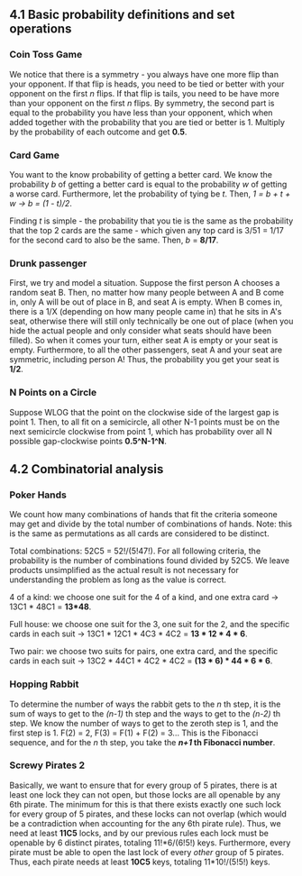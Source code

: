 ## 4.1 Basic probability definitions and set operations

### Coin Toss Game

We notice that there is a symmetry - you always have one more flip than your opponent. If that flip is heads, you need to be tied or better with your opponent on the first *n* flips. If that flip is tails, you need to be have more than your opponent on the first *n* flips. By symmetry, the second part is equal to the probability you have less than your opponent, which when added together with the probability that you are tied or better is 1. Multiply by the probability of each outcome and get **0.5**.

### Card Game

You want to the know probability of getting a better card. We know the probability *b* of getting a better card is equal to the probability *w* of getting a worse card. Furthermore, let the probability of tying be *t*. Then, *1 = b + t + w -> b = (1 - t)/2*. 

Finding *t* is simple - the probability that you tie is the same as the probability that the top 2 cards are the same - which given any top card is 3/51 = 1/17 for the second card to also be the same. Then, *b* = **8/17**.

### Drunk passenger

First, we try and model a situation. Suppose the first person A chooses a random seat B. Then, no matter how many people between A and B come in, only A will be out of place in B, and seat A is empty. When B comes in, there is a 1/X (depending on how many people came in) that he sits in A's seat, otherwise there will still only technically be one out of place (when you hide the actual people and only consider what seats should have been filled). So when it comes your turn, either seat A is empty or your seat is empty. Furthermore, to all the other passengers, seat A and your seat are symmetric, including person A! Thus, the probability you get your seat is **1/2**.

### N Points on a Circle

Suppose WLOG that the point on the clockwise side of the largest gap is point 1. Then, to all fit on a semicircle, all other N-1 points must be on the next semicircle clockwise from point 1, which has probability over all N possible gap-clockwise points  **0.5^N-1^N**. 

## 4.2 Combinatorial analysis

### Poker Hands

We count how many combinations of hands that fit the criteria someone may get and divide by the total number of combinations of hands. Note: this is the same as permutations as all cards are considered to be distinct.

Total combinations: 52C5 = 52!/(5!47!). For all following criteria, the probability is the number of combinations found divided by 52C5. We leave products unsimplified as the actual result is not necessary for understanding the problem as long as the value is correct.

4 of a kind: we choose one suit for the 4 of a kind, and one extra card -> 13C1 \* 48C1 = **13\*48**. 

Full house: we choose one suit for the 3, one suit for the 2, and the specific cards in each suit -> 13C1 \* 12C1 \* 4C3 \* 4C2 = **13 \* 12 \* 4 \* 6**.

Two pair: we choose two suits for pairs, one extra card, and the specific cards in each suit -> 13C2 \* 44C1 \* 4C2 \* 4C2 = **(13 \* 6) \* 44 \* 6 \* 6**.

### Hopping Rabbit

To determine the number of ways the rabbit gets to the *n* th step, it is the sum of ways to get to the *(n-1)* th step and the ways to get to the *(n-2)* th step. We know the number of ways to get to the zeroth step is 1, and the first step is 1. F(2) = 2, F(3) = F(1) + F(2) = 3... This is the Fibonacci sequence, and for the *n* th step, you take the ***n+1* th Fibonacci number**.

### Screwy Pirates 2

Basically, we want to ensure that for every group of 5 pirates, there is at least one lock they can not open, but those locks are all openable by any 6th pirate. The minimum for this is that there exists exactly one such lock for every group of 5 pirates, and these locks can not overlap (which would be a contradiction when accounting for the any 6th pirate rule). Thus, we need at least **11C5** locks, and by our previous rules each lock must be openable by 6 distinct pirates, totaling 11!\*6/(6!5!) keys. Furthermore, every pirate must be able to open the last lock of every *other* group of 5 pirates. Thus, each pirate needs at least **10C5** keys, totaling 11\*10!/(5!5!) keys.

